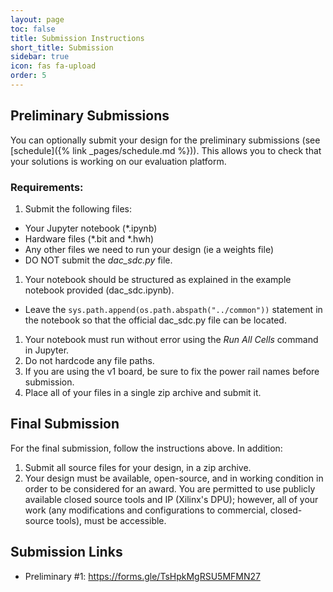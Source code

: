 ```yaml
---
layout: page
toc: false
title: Submission Instructions
short_title: Submission
sidebar: true
icon: fas fa-upload
order: 5
---
```


## Preliminary Submissions
You can optionally submit your design for the preliminary submissions (see [schedule]({% link _pages/schedule.md %})). This allows you to check that your solutions is working on our evaluation platform. 

### Requirements:

1. Submit the following files:
  * Your Jupyter notebook (*.ipynb)
  * Hardware files (*.bit and *.hwh)
  * Any other files we need to run your design (ie a weights file)
  * DO NOT submit the *dac_sdc.py* file.  

1. Your notebook should be structured as explained in the example notebook provided (dac_sdc.ipynb).
  * Leave the `sys.path.append(os.path.abspath("../common"))` statement in the notebook so that the official dac_sdc.py file can be located.
1. Your notebook must run without error using the *Run All Cells* command in Jupyter.
1. Do not hardcode any file paths. 
1. If you are using the v1 board, be sure to fix the power rail names before submission. 
1. Place all of your files in a single zip archive and submit it.

## Final Submission
For the final submission, follow the instructions above. In addition:

1. Submit all source files for your design, in a zip archive.
1. Your design must be available, open-source, and in working condition in order to be considered for an award. You are permitted to use publicly available closed source tools and IP (Xilinx's DPU); however, all of your work (any modifications and configurations to commercial, closed-source tools), must be accessible.

## Submission Links

* Preliminary #1: https://forms.gle/TsHpkMgRSU5MFMN27
